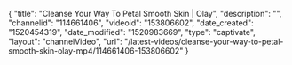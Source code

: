 {
    "title": "Cleanse Your Way To Petal Smooth Skin | Olay",
    "description": "",
    "channelid": "114661406",
    "videoid": "153806602",
    "date_created": "1520454319",
    "date_modified": "1520983669",
    "type": "captivate",
    "layout": "channelVideo",
    "url": "\/latest-videos\/cleanse-your-way-to-petal-smooth-skin-olay-mp4\/114661406-153806602"
}